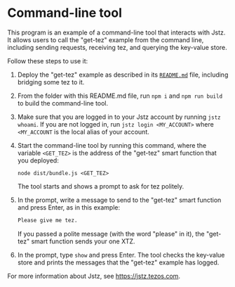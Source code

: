 # Command-line tool

This program is an example of a command-line tool that interacts with Jstz.
It allows users to call the "get-tez" example from the command line, including sending requests, receiving tez, and querying the key-value store.

Follow these steps to use it:

1. Deploy the "get-tez" example as described in its [`README.md`](https://github.com/jstz-dev/jstz/blob/main/examples/get-tez/README.md) file, including bridging some tez to it.

2. From the folder with this README.md file, run `npm i` and `npm run build` to build the command-line tool.

3. Make sure that you are logged in to your Jstz account by running `jstz whoami`.
   If you are not logged in, run `jstz login <MY_ACCOUNT>` where `<MY_ACCOUNT` is the local alias of your account.

4. Start the command-line tool by running this command, where the variable `<GET_TEZ>` is the address of the "get-tez" smart function that you deployed:

   ```
   node dist/bundle.js <GET_TEZ>
   ```

   The tool starts and shows a prompt to ask for tez politely.

5. In the prompt, write a message to send to the "get-tez" smart function and press Enter, as in this example:

   ```bash
   Please give me tez.
   ```

   If you passed a polite message (with the word "please" in it), the "get-tez" smart function sends your one XTZ.

6. In the prompt, type `show` and press Enter.
   The tool checks the key-value store and prints the messages that the "get-tez" example has logged.

For more information about Jstz, see https://jstz.tezos.com.
